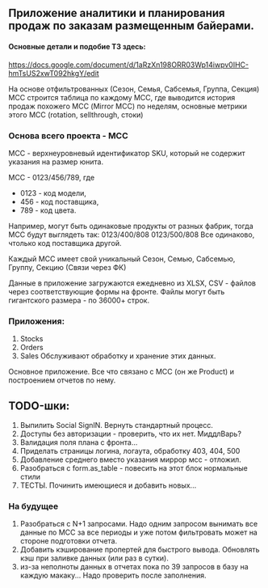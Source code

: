 
## Приложение аналитики и планирования продаж по заказам размещенным байерами.

#### Основные детали и подобие ТЗ здесь:
https://docs.google.com/document/d/1aRzXn198ORR03Wp14iwpv0IHC-hmTsUS2xwT092hkgY/edit

На основе отфильтрованных (Сезон, Семья, Сабсемья, Группа, Секция) МСС строится таблица
по каждому МСС, где выводится история продаж похожего МСС (Mirror MCC) по неделям,
основные метрики этого МСС (rotation, sellthrough, стоки)

### Основа всего проекта - МСС
MCC - верхнеуровневый идентификатор SKU, который не содержит указания на размер юнита.

MCC - 0123/456/789, где
* 0123 - код модели,
* 456 - код поставщика,
* 789 - код цвета.

Например, могут быть одинаковые продукты от разных фабрик, тогда МСС будут выглядеть так:
0123/400/808
0123/500/808
Все одинаково, чтолько код поставщика другой.

Каждый МСС имеет свой уникальный Сезон, Семью, Сабсемью, Группу, Секцию (Связи через ФК)

Данные в приложение загружаются ежедневно из XLSX, CSV - файлов через соответствующие формы на фронте.
Файлы могут быть гигантского размера - по 36000+ строк.

### Приложения:
1. Stocks
2. Orders
3. Sales
Обслуживают обработку и хранение этих данных.

Основное приложение. Все что связано с MCC (он же Product) и построением отчетов по нему.


## TODO-шки:
1. Выпилить Social SignIN. Вернуть стандартный процесс.
2. Доступы без авторизации - проверить, что их нет. МиддлВарь?
3. Валидация поля плана с фронта...
2. Приделать страницы логина, логаута, обработку 403, 404, 500
3. Добавление среднего вместо указания миррор мсс - отложил.
4. Разобраться с form.as_table - повесить на этот блок нормальные стили
5. ТЕСТЫ. Починить имеющиеся и добавить новых...


### На будущее
1. Разобраться с N+1 запросами. Надо одним запросом вынимать все данные по МСС за все периоды и уже потом фильтровать может на стороне подготовки отчета.
2. Добавить кэширование пропертей для быстрого вывода. Обновлять кэш при заливке данных (или раз в сутки).
1. из-за неполноты данных в отчетах пока по 39 запросов в базу на каждую макаку... Надо проверить после заполнения.
